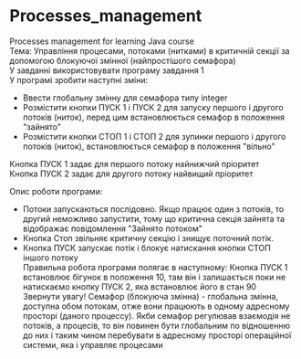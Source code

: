 # Processes_management
Processes management for learning Java course  
Тема: Управління процесами, потоками (нитками) в критичній секції за допомогою блокуючої змінної (найпростішого семафора)  
У завданні використовувати програму завдання 1  
У програмі зробити наступні зміни:
- Ввести глобальну змінну для семафора типу integer
- Розмістити кнопки ПУСК 1 і ПУСК 2 для запуску першого і другого потоків (ниток), перед цим встановлюється семафор в положення "зайнято"
- Розмістити кнопки СТОП 1 і СТОП 2 для зупинки першого і другого потоків (ниток), встановлюється семафор в положення "вільно"     

Кнопка ПУСК 1 задає для першого потоку найнижчий пріоритет  
Кнопка ПУСК 2 задає для другого потоку найвищий пріоритет 

Опис роботи програми:  
- Потоки запускаються послідовно. Якщо працює один з потоків, то другий неможливо запустити, тому що критична секція зайнята та відображає повідомлення "Зайнято потоком"
- Кнопка Стоп звільняє критичну секцію і знищує поточний потік.
- Кнопка ПУСК запускає потік і блокує натискання кнопки СТОП іншого потоку  
Правильна робота програми полягає в наступному: Кнопка ПУСК 1 встановлює бігунок в положення 10, там він і залишається поки не натискаємо кнопку ПУСК 2, яка встановлює його в стан 90  
Звернути увагу! Семафор (блокуюча змінна) - глобальна змінна, доступна обом потокам, отже вони працюють в одному адресному просторі (даного процессу).
Якби семафор регулював взаємодія не потоків, а процесів, то він повинен бути глобальним по відношенню до них і таким чином перебувати в адресному просторі операційної системи, яка і управляє процесами
